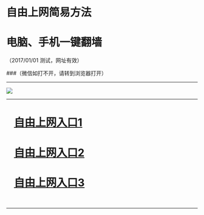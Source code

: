 ﻿# 自由上网简易方法

# 电脑、手机一键翻墙

（2017/01/01 测试，网址有效）


###（微信如打不开，请转到浏览器打开）


***

<img src="https://camo.githubusercontent.com/0421e9ad0300bf34cb00373624397e41cb9467dc/68747470733a2f2f64316a6a6a3470317432616f33732e636c6f756466726f6e742e6e65742f7069632f796a66712d32303136313232356f6b2e706e67" /> 


***
# &nbsp;&nbsp; <a href="http://fq99.org" target="_blank">自由上网入口1</a>
# &nbsp;&nbsp; <a href="https://dmn9mnyblg2v0.cloudfront.net" target="_blank">自由上网入口2</a>
# &nbsp;&nbsp; <a href="https://github.com/ogate/ogate/blob/master/README.md?1225" target="_blank">自由上网入口3</a>
﻿
***

